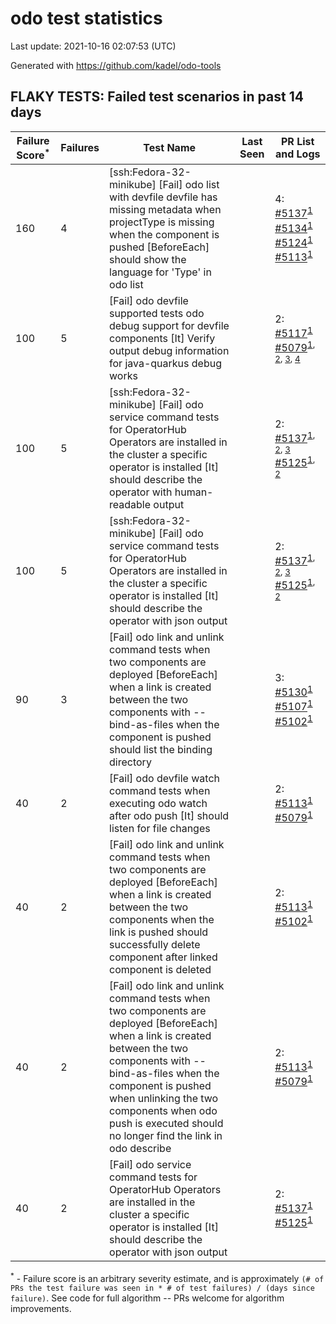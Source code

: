 # odo test statistics
Last update: 2021-10-16 02:07:53 (UTC)

Generated with https://github.com/kadel/odo-tools
## FLAKY TESTS: Failed test scenarios in past 14 days
| Failure Score<sup>*</sup> | Failures | Test Name | Last Seen | PR List and Logs 
|---|---|---|---|---|
| 160 | 4 | [ssh:Fedora-32-minikube] [Fail] odo list with devfile devfile has missing metadata when projectType is missing when the component is pushed [BeforeEach] should show the language for 'Type' in odo list  |  | 4: [#5137](https://github.com/openshift/odo/pull/5137)<sup>[1](https://storage.googleapis.com/origin-ci-test/pr-logs/pull/openshift_odo/5137/pull-ci-openshift-odo-main-psi-kubernetes-integration-e2e/1448200719856308224/build-log.txt)</sup> [#5134](https://github.com/openshift/odo/pull/5134)<sup>[1](https://storage.googleapis.com/origin-ci-test/pr-logs/pull/openshift_odo/5134/pull-ci-openshift-odo-main-psi-kubernetes-integration-e2e/1447450248946388992/build-log.txt)</sup> [#5124](https://github.com/openshift/odo/pull/5124)<sup>[1](https://storage.googleapis.com/origin-ci-test/pr-logs/pull/openshift_odo/5124/pull-ci-openshift-odo-main-psi-kubernetes-integration-e2e/1445700368947220480/build-log.txt)</sup> [#5113](https://github.com/openshift/odo/pull/5113)<sup>[1](https://storage.googleapis.com/origin-ci-test/pr-logs/pull/openshift_odo/5113/pull-ci-openshift-odo-main-psi-kubernetes-integration-e2e/1445098569466908672/build-log.txt)</sup> 
| 100 | 5 | [Fail] odo devfile supported tests odo debug support for devfile components [It] Verify output debug information for java-quarkus debug works  |  | 2: [#5117](https://github.com/openshift/odo/pull/5117)<sup>[1](https://storage.googleapis.com/origin-ci-test/pr-logs/pull/openshift_odo/5117/pull-ci-openshift-odo-main-v4.8-integration-e2e/1445273073744875520/build-log.txt)</sup> [#5079](https://github.com/openshift/odo/pull/5079)<sup>[1](https://storage.googleapis.com/origin-ci-test/pr-logs/pull/openshift_odo/5079/pull-ci-openshift-odo-main-v4.8-integration-e2e/1445979054858571776/build-log.txt), [2](https://storage.googleapis.com/origin-ci-test/pr-logs/pull/openshift_odo/5079/pull-ci-openshift-odo-main-v4.8-integration-e2e/1445004233324630016/build-log.txt), [3](https://storage.googleapis.com/origin-ci-test/pr-logs/pull/openshift_odo/5079/pull-ci-openshift-odo-main-v4.8-integration-e2e/1445327371908419584/build-log.txt), [4](https://storage.googleapis.com/origin-ci-test/pr-logs/pull/openshift_odo/5079/pull-ci-openshift-odo-main-v4.8-integration-e2e/1446022129404350464/build-log.txt)</sup> 
| 100 | 5 | [ssh:Fedora-32-minikube] [Fail] odo service command tests for OperatorHub Operators are installed in the cluster a specific operator is installed [It] should describe the operator with human-readable output  |  | 2: [#5137](https://github.com/openshift/odo/pull/5137)<sup>[1](https://storage.googleapis.com/origin-ci-test/pr-logs/pull/openshift_odo/5137/pull-ci-openshift-odo-main-psi-kubernetes-integration-e2e/1448172871795871744/build-log.txt), [2](https://storage.googleapis.com/origin-ci-test/pr-logs/pull/openshift_odo/5137/pull-ci-openshift-odo-main-psi-kubernetes-integration-e2e/1447862217377583104/build-log.txt), [3](https://storage.googleapis.com/origin-ci-test/pr-logs/pull/openshift_odo/5137/pull-ci-openshift-odo-main-psi-kubernetes-integration-e2e/1448157842371514368/build-log.txt)</sup> [#5125](https://github.com/openshift/odo/pull/5125)<sup>[1](https://storage.googleapis.com/origin-ci-test/pr-logs/pull/openshift_odo/5125/pull-ci-openshift-odo-main-psi-kubernetes-integration-e2e/1446471081530494976/build-log.txt), [2](https://storage.googleapis.com/origin-ci-test/pr-logs/pull/openshift_odo/5125/pull-ci-openshift-odo-main-psi-kubernetes-integration-e2e/1446091244139712512/build-log.txt)</sup> 
| 100 | 5 | [ssh:Fedora-32-minikube] [Fail] odo service command tests for OperatorHub Operators are installed in the cluster a specific operator is installed [It] should describe the operator with json output  |  | 2: [#5137](https://github.com/openshift/odo/pull/5137)<sup>[1](https://storage.googleapis.com/origin-ci-test/pr-logs/pull/openshift_odo/5137/pull-ci-openshift-odo-main-psi-kubernetes-integration-e2e/1448172871795871744/build-log.txt), [2](https://storage.googleapis.com/origin-ci-test/pr-logs/pull/openshift_odo/5137/pull-ci-openshift-odo-main-psi-kubernetes-integration-e2e/1447862217377583104/build-log.txt), [3](https://storage.googleapis.com/origin-ci-test/pr-logs/pull/openshift_odo/5137/pull-ci-openshift-odo-main-psi-kubernetes-integration-e2e/1448157842371514368/build-log.txt)</sup> [#5125](https://github.com/openshift/odo/pull/5125)<sup>[1](https://storage.googleapis.com/origin-ci-test/pr-logs/pull/openshift_odo/5125/pull-ci-openshift-odo-main-psi-kubernetes-integration-e2e/1446471081530494976/build-log.txt), [2](https://storage.googleapis.com/origin-ci-test/pr-logs/pull/openshift_odo/5125/pull-ci-openshift-odo-main-psi-kubernetes-integration-e2e/1446091244139712512/build-log.txt)</sup> 
| 90 | 3 | [Fail] odo link and unlink command tests when two components are deployed [BeforeEach] when a link is created between the two components with --bind-as-files when the component is pushed should list the binding directory  |  | 3: [#5130](https://github.com/openshift/odo/pull/5130)<sup>[1](https://storage.googleapis.com/origin-ci-test/pr-logs/pull/openshift_odo/5130/pull-ci-openshift-odo-main-v4.8-integration-e2e/1446390771430199296/build-log.txt)</sup> [#5107](https://github.com/openshift/odo/pull/5107)<sup>[1](https://storage.googleapis.com/origin-ci-test/pr-logs/pull/openshift_odo/5107/pull-ci-openshift-odo-main-v4.8-integration-e2e/1444164505163534336/build-log.txt)</sup> [#5102](https://github.com/openshift/odo/pull/5102)<sup>[1](https://storage.googleapis.com/origin-ci-test/pr-logs/pull/openshift_odo/5102/pull-ci-openshift-odo-main-v4.8-integration-e2e/1445254605502943232/build-log.txt)</sup> 
| 40 | 2 | [Fail] odo devfile watch command tests when executing odo watch after odo push [It] should listen for file changes  |  | 2: [#5113](https://github.com/openshift/odo/pull/5113)<sup>[1](https://storage.googleapis.com/origin-ci-test/pr-logs/pull/openshift_odo/5113/pull-ci-openshift-odo-main-v4.8-integration-e2e/1445010957020434432/build-log.txt)</sup> [#5079](https://github.com/openshift/odo/pull/5079)<sup>[1](https://storage.googleapis.com/origin-ci-test/pr-logs/pull/openshift_odo/5079/pull-ci-openshift-odo-main-v4.8-integration-e2e/1445004233324630016/build-log.txt)</sup> 
| 40 | 2 | [Fail] odo link and unlink command tests when two components are deployed [BeforeEach] when a link is created between the two components when the link is pushed should successfully delete component after linked component is deleted  |  | 2: [#5113](https://github.com/openshift/odo/pull/5113)<sup>[1](https://storage.googleapis.com/origin-ci-test/pr-logs/pull/openshift_odo/5113/pull-ci-openshift-odo-main-v4.8-integration-e2e/1444941375459037184/build-log.txt)</sup> [#5102](https://github.com/openshift/odo/pull/5102)<sup>[1](https://storage.googleapis.com/origin-ci-test/pr-logs/pull/openshift_odo/5102/pull-ci-openshift-odo-main-v4.8-integration-e2e/1444604251044057088/build-log.txt)</sup> 
| 40 | 2 | [Fail] odo link and unlink command tests when two components are deployed [BeforeEach] when a link is created between the two components with --bind-as-files when the component is pushed when unlinking the two components when odo push is executed should no longer find the link in odo describe  |  | 2: [#5113](https://github.com/openshift/odo/pull/5113)<sup>[1](https://storage.googleapis.com/origin-ci-test/pr-logs/pull/openshift_odo/5113/pull-ci-openshift-odo-main-v4.8-integration-e2e/1445010957020434432/build-log.txt)</sup> [#5079](https://github.com/openshift/odo/pull/5079)<sup>[1](https://storage.googleapis.com/origin-ci-test/pr-logs/pull/openshift_odo/5079/pull-ci-openshift-odo-main-v4.8-integration-e2e/1445004233324630016/build-log.txt)</sup> 
| 40 | 2 | [Fail] odo service command tests for OperatorHub Operators are installed in the cluster a specific operator is installed [It] should describe the operator with json output  |  | 2: [#5137](https://github.com/openshift/odo/pull/5137)<sup>[1](https://storage.googleapis.com/origin-ci-test/pr-logs/pull/openshift_odo/5137/pull-ci-openshift-odo-main-v4.8-integration-e2e/1447862217570521088/build-log.txt)</sup> [#5125](https://github.com/openshift/odo/pull/5125)<sup>[1](https://storage.googleapis.com/origin-ci-test/pr-logs/pull/openshift_odo/5125/pull-ci-openshift-odo-main-v4.8-integration-e2e/1446091244278124544/build-log.txt)</sup> 


<sup>*</sup> - Failure score is an arbitrary severity estimate, and is approximately `(# of PRs the test failure was seen in * # of test failures) / (days since failure)`. See code for full algorithm -- PRs welcome for algorithm improvements.
